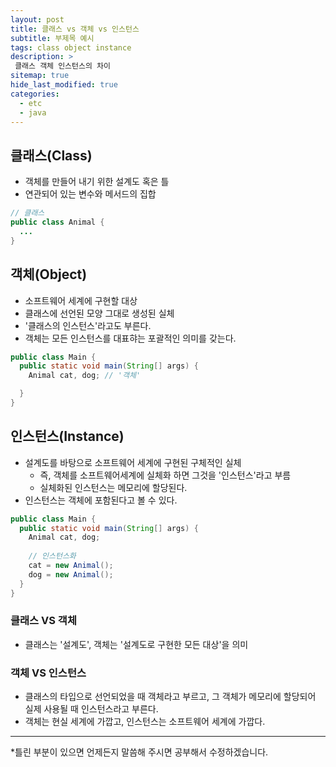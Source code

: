 ```yaml
---
layout: post
title: 클래스 vs 객체 vs 인스턴스
subtitle: 부제목 예시
tags: class object instance
description: >
 클래스 객체 인스턴스의 차이
sitemap: true
hide_last_modified: true
categories:
  - etc
  - java
---
```


## 클래스(Class)
- 객체를 만들어 내기 위한 설계도 혹은 틀
- 연관되어 있는 변수와 메서드의 집합

```java
// 클래스
public class Animal {
  ...
}
```

## 객체(Object)
- 소프트웨어 세계에 구현할 대상
- 클래스에 선언된 모양 그대로 생성된 실체
- '클래스의 인스턴스'라고도 부른다.
- 객체는 모든 인스턴스를 대표햐는 포괄적인 의미를 갖는다.

```java
public class Main {
  public static void main(String[] args) {
    Animal cat, dog; // '객체'

  }
}
```

## 인스턴스(Instance)
- 설계도를 바탕으로 소프트웨어 세계에 구현된 구체적인 실체
  - 즉, 객체를 소프트웨어세계에 실체화 하면 그것을 '인스턴스'라고 부름
  - 실체화된 인스턴스는 메모리에 할당된다.
- 인스턴스는 객체에 포함된다고 볼 수 있다.

```java
public class Main {
  public static void main(String[] args) {
    Animal cat, dog; 
    
    // 인스턴스화
    cat = new Animal();
    dog = new Animal();
  }
}
```

### 클래스 VS 객체
- 클래스는 '설계도', 객체는 '설계도로 구현한 모든 대상'을 의미

### 객체 VS 인스턴스
- 클래스의 타입으로 선언되었을 때 객체라고 부르고, 그 객체가 메모리에 할당되어 실제 사용될 때 인스턴스라고 부른다.
- 객체는 현실 세계에 가깝고, 인스턴스는 소프트웨어 세계에 가깝다.

---
*틀린 부분이 있으면 언제든지 말씀해 주시면 공부해서 수정하겠습니다.